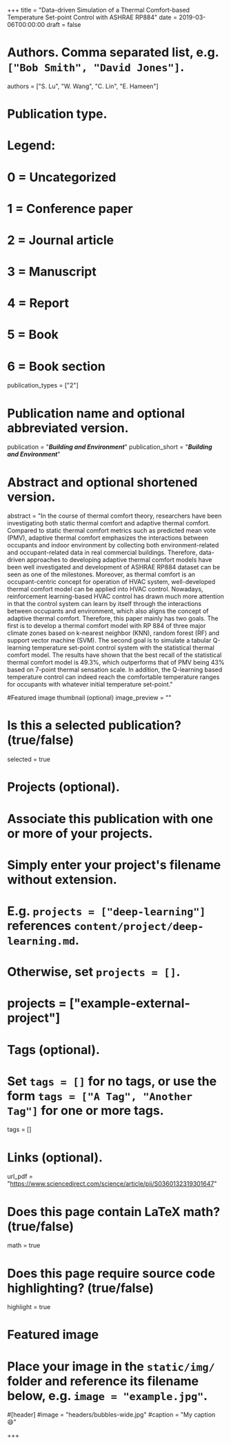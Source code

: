 +++
title = "Data-driven Simulation of a Thermal Comfort-based Temperature Set-point Control with ASHRAE RP884"
date = 2019-03-06T00:00:00
draft = false

# Authors. Comma separated list, e.g. `["Bob Smith", "David Jones"]`.
authors = ["S. Lu", "W. Wang", "C. Lin", "E. Hameen"]

# Publication type.
# Legend:
# 0 = Uncategorized
# 1 = Conference paper
# 2 = Journal article
# 3 = Manuscript
# 4 = Report
# 5 = Book
# 6 = Book section
publication_types = ["2"]

# Publication name and optional abbreviated version.
publication = "**_Building and Environment_**"
publication_short = "**_Building and Environment_**"

# Abstract and optional shortened version.
abstract = "In the course of thermal comfort theory, researchers have been investigating both static thermal comfort and adaptive thermal comfort. Compared to static thermal comfort metrics such as predicted mean vote (PMV), adaptive thermal comfort emphasizes the interactions between occupants and indoor environment by collecting both environment-related and occupant-related data in real commercial buildings. Therefore, data-driven approaches to developing adaptive thermal comfort models have been well investigated and development of ASHRAE RP884 dataset can be seen as one of the milestones. Moreover, as thermal comfort is an occupant-centric concept for operation of HVAC system, well-developed thermal comfort model can be applied into HVAC control. Nowadays, reinforcement learning-based HVAC control has drawn much more attention in that the control system can learn by itself through the interactions between occupants and environment, which also aligns the concept of adaptive thermal comfort. Therefore, this paper mainly has two goals. The first is to develop a thermal comfort model with RP 884 of three major climate zones based on k-nearest neighbor (KNN), random forest (RF) and support vector machine (SVM). The second goal is to simulate a tabular Q-learning temperature set-point control system with the statistical thermal comfort model. The results have shown that the best recall of the statistical thermal comfort model is 49.3%, which outperforms that of PMV being 43% based on 7-point thermal sensation scale. In addition, the Q-learning based temperature control can indeed reach the comfortable temperature ranges for occupants with whatever initial temperature set-point."

#Featured image thumbnail (optional)
image_preview = ""

# Is this a selected publication? (true/false)
selected = true

# Projects (optional).
#   Associate this publication with one or more of your projects.
#   Simply enter your project's filename without extension.
#   E.g. `projects = ["deep-learning"]` references `content/project/deep-learning.md`.
#   Otherwise, set `projects = []`.
# projects = ["example-external-project"]

# Tags (optional).
#   Set `tags = []` for no tags, or use the form `tags = ["A Tag", "Another Tag"]` for one or more tags.
tags = []

# Links (optional).
url_pdf = "https://www.sciencedirect.com/science/article/pii/S0360132319301647"

# Does this page contain LaTeX math? (true/false)
math = true

# Does this page require source code highlighting? (true/false)
highlight = true

# Featured image
# Place your image in the `static/img/` folder and reference its filename below, e.g. `image = "example.jpg"`.
#[header]
#image = "headers/bubbles-wide.jpg"
#caption = "My caption :smile:"

+++
